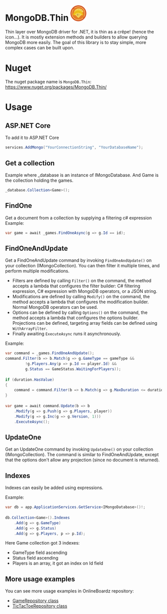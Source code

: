 # MongoDB.Thin <img src="crepe.png" width="10%" alt="logo which is a crêpe" />
Thin layer over MongoDB driver for .NET, it is thin as a crêpe! (hence the icon...).
It is mostly extension methods and builders to allow querying MongoDB more easily.
The goal of this library is to stay simple, more complex cases can be built upon.

# Nuget
The nuget package name is `MongoDB.Thin`: https://www.nuget.org/packages/MongoDB.Thin/

# Usage

## ASP.NET Core
To add it to ASP.NET Core
```c#
services.AddMongo("YourConnectionString", "YourDatabaseName");
```

## Get a collection
Example where _database is an instance of IMongoDatabase. And Game is the collection holding the games.
```c#
_database.Collection<Game>();
```

## FindOne
Get a document from a collection by supplying a filtering c# expression
Example:
```c#
var game = await _games.FindOneAsync(g => g.Id == id);
```

## FindOneAndUpdate
Get a FindOneAndUpdate command by invoking `FindOneAndUpdate()` on your collection (IMongoCollection<TDocument>).
You can then filter it multiple times, and perform multiple modifications.
- Filters are defined by calling `Filter()` on the command, the method accepts a lambda that configures the filter builder: C# filtering expression, C# expression with MongoDB operators, or a JSON string.
- Modifications are defined by calling `Modify()` on the command, the method accepts a lambda that configures the modification builder. Normal MongoDB operators can be used.
- Options can be defined by calling `Options()` on the command, the method accepts a lambda that configures the options builder. Projections can be defined, targeting array fields can be defined using `WithArrayFilter`.
- Finally awaiting `ExecuteAsync` runs it asynchronously.

Example:
```c#
var command = _games.FindOneAndUpdate();
command.Filter(b => b.Match(g => g.GameType == gameType &&
		 !g.Players.Any(p => p.Id == player.Id) &&
		 g.Status == GameStatus.WaitingForPlayers));

if (duration.HasValue)
{
	command = command.Filter(b => b.Match(g => g.MaxDuration <= duration));
}

var game = await command.Update(b => b
	.Modify(g => g.Push(g => g.Players, player))
	.Modify(g => g.Inc(g => g.Version, 1)))
	.ExecuteAsync();
```

## UpdateOne
Get an UpdateOne command by invoking `UpdateOne()` on your collection (IMongoCollection<TDocument>).
The command is similar to FindOneAndUpdate, except that the options don't allow any projection (since no document is returned).

## Indexes
Indexes can easily be added using expressions.

Example:
```c#
var db = app.ApplicationServices.GetService<IMongoDatabase>()!;

db.Collection<Game>().Indexes
	.Add(g => g.GameType)
	.Add(g => g.Status)
	.Add(g => g.Players, p => p.Id);
```
Here Game collection got 3 indexes:
- GameType field ascending
- Status field ascending
- Players is an array, it got an index on Id field

## More usage examples
You can see more usage examples in OnlineBoardz repository:
- [GameRepository class](https://github.com/molinch/onlineboardz/blob/master/src/game-svc/Api/Persistence/GameRepository.cs)
- [TicTacToeRepository class](https://github.com/molinch/onlineboardz/blob/master/src/game-svc/Api/Persistence/TicTacToeRepository.cs)
